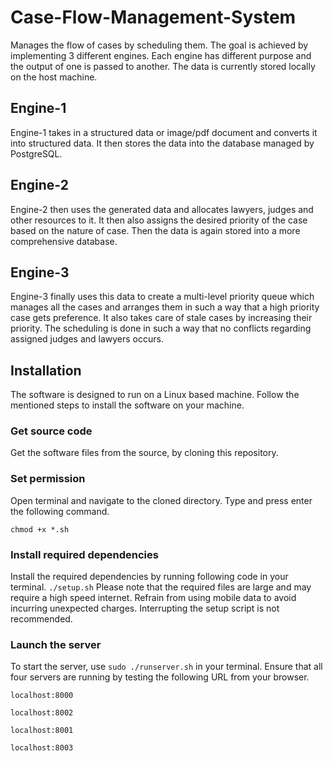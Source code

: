 # Case-Flow-Management-System

Manages the flow of cases by scheduling them. The goal is achieved by implementing 3 different engines. Each engine has different purpose and the output of one is passed to another. The data is currently stored locally on the host machine.

## Engine-1

Engine-1 takes in a structured data or image/pdf document and converts it into structured data. It then stores the data into the database managed by PostgreSQL.

## Engine-2

Engine-2 then uses the generated data and allocates lawyers, judges and other resources to it. It then also assigns the desired priority of the case based on the nature of case. Then the data is again stored into a more comprehensive database.

## Engine-3

Engine-3 finally uses this data to create a multi-level priority queue which manages all the cases and arranges them in such a way that a high priority case gets preference. It also takes care of stale cases by increasing their priority. The scheduling is done in such a way that no conflicts regarding assigned judges and lawyers occurs.

## Installation

The software is designed to run on a Linux based machine. Follow the mentioned steps to install the software on your machine.

### Get source code

Get the software files from the source, by cloning this repository.

### Set permission

Open terminal and navigate to the cloned directory. Type and press enter the following command.

``` chmod +x *.sh ```

### Install required dependencies

Install the required dependencies by running following code in your terminal.
``` ./setup.sh ```
Please note that the required files are large and may require a high speed internet. Refrain from using mobile data to avoid incurring unexpected charges. Interrupting the setup script is not recommended.

### Launch the server

To start the server, use ``` sudo ./runserver.sh ``` in your terminal. Ensure that all four servers are running by testing the following URL from your browser.

``` localhost:8000 ```

``` localhost:8002 ```

``` localhost:8001 ```

``` localhost:8003 ``` 
